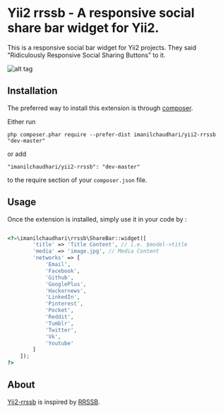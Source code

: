 Yii2 rrssb - A responsive social share bar widget for Yii2.
===========================================================
This is a responsive social bar widget for Yii2 projects. They said "Ridiculously Responsive Social Sharing Buttons" to it.

![alt tag](https://camo.githubusercontent.com/0d876ead69e4b09d4afecf32272e005ec11addb8/687474703a2f2f6b7572746e6f626c652e636f6d2f6c6162732f72727373622f6d656469612f72727373622d707265766965772e676966)

Installation
------------

The preferred way to install this extension is through [composer](http://getcomposer.org/download/).

Either run

```
php composer.phar require --prefer-dist imanilchaudhari/yii2-rrssb "dev-master"
```

or add

```
"imanilchaudhari/yii2-rrssb": "dev-master"
```

to the require section of your `composer.json` file.


Usage
-----

Once the extension is installed, simply use it in your code by  :

```php

<?=\imanilchaudhari\rrssb\ShareBar::widget([
        'title' => 'Title Content', // i.e. $model->title
        'media' => 'image.jpg', // Media Content
        'networks' => [
            'Email',
            'Facebook',
            'Github',
            'GooglePlus',
            'Hackernews',
            'LinkedIn',
            'Pinterest',
            'Pocket',
            'Reddit',
            'Tumblr',
            'Twitter',
            'Vk',
            'Youtube'  
        ]
    ]); 
?>

```


About
-------

[Yii2-rrssb](https://github.com/imanilchaudhari/yii2-rrssb) is inspired by [RRSSB](https://github.com/kni-labs/rrssb).
